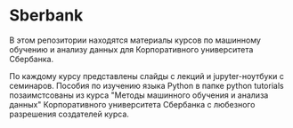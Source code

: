 # Sberbank

В этом репозитории находятся материалы курсов по машинному обучению и анализу данных для Корпоративного университета Сбербанка.

По каждому курсу представлены слайды с лекций и jupyter-ноутбуки с семинаров. Пособия по изучению языка Python в папке python tutorials позаимстсованы из курса "Методы машинного обучения и анализа данных" Корпоративного университета Сбербанка с любезного разрешения создателей курса.



